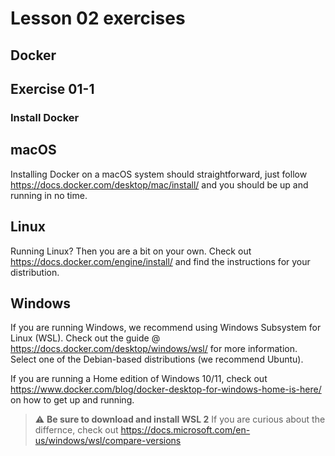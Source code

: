 # Lesson 02 exercises
## Docker

## Exercise 01-1
### Install Docker
## macOS 
Installing Docker on a macOS system should straightforward, just follow https://docs.docker.com/desktop/mac/install/ and you should be up and running in no time.

## Linux
Running Linux? Then you are a bit on your own. Check out https://docs.docker.com/engine/install/ and find the instructions for your distribution.

## Windows
If you are running Windows, we recommend using Windows Subsystem for Linux (WSL). Check out the guide @ https://docs.docker.com/desktop/windows/wsl/ for more information. Select one of the Debian-based distributions (we recommend Ubuntu).

If you are running a Home edition of Windows 10/11, check out https://www.docker.com/blog/docker-desktop-for-windows-home-is-here/ on how to get up and running.


> :warning: **Be sure to download and install WSL 2** If you are curious about the differnce, check out https://docs.microsoft.com/en-us/windows/wsl/compare-versions
